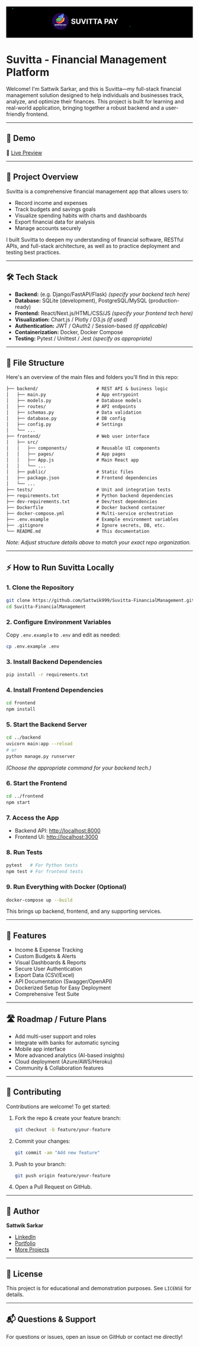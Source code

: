 ![Suvitta Banner](banner.png)

# Suvitta - Financial Management Platform

Welcome! I'm Sattwik Sarkar, and this is Suvitta—my full-stack financial management solution designed to help individuals and businesses track, analyze, and optimize their finances. This project is built for learning and real-world application, bringing together a robust backend and a user-friendly frontend.

---
## 🚀 Demo
🔗 [Live Preview](https://suvittafinance.netlify.app/landing)

---

## 🚀 Project Overview

Suvitta is a comprehensive financial management app that allows users to:

- Record income and expenses
- Track budgets and savings goals
- Visualize spending habits with charts and dashboards
- Export financial data for analysis
- Manage accounts securely

I built Suvitta to deepen my understanding of financial software, RESTful APIs, and full-stack architecture, as well as to practice deployment and testing best practices.

---

## 🛠️ Tech Stack

- **Backend:** (e.g. Django/FastAPI/Flask) *(specify your backend tech here)*
- **Database:** SQLite (development), PostgreSQL/MySQL (production-ready)
- **Frontend:** React/Next.js/HTML/CSS/JS *(specify your frontend tech here)*
- **Visualization:** Chart.js / Plotly / D3.js *(if used)*
- **Authentication:** JWT / OAuth2 / Session-based *(if applicable)*
- **Containerization:** Docker, Docker Compose
- **Testing:** Pytest / Unittest / Jest *(specify as appropriate)*

---

## 📁 File Structure

Here's an overview of the main files and folders you'll find in this repo:

```
├── backend/                      # REST API & business logic
│   ├── main.py                   # App entrypoint
│   ├── models.py                 # Database models
│   ├── routes/                   # API endpoints
│   ├── schemas.py                # Data validation
│   ├── database.py               # DB config
│   ├── config.py                 # Settings
│   └── ...
├── frontend/                     # Web user interface
│   ├── src/
│   │   ├── components/           # Reusable UI components
│   │   ├── pages/                # App pages
│   │   ├── App.js                # Main React app
│   │   └── ...
│   ├── public/                   # Static files
│   ├── package.json              # Frontend dependencies
│   └── ...
├── tests/                        # Unit and integration tests
├── requirements.txt              # Python backend dependencies
├── dev-requirements.txt          # Dev/test dependencies
├── Dockerfile                    # Docker backend container
├── docker-compose.yml            # Multi-service orchestration
├── .env.example                  # Example environment variables
├── .gitignore                    # Ignore secrets, DB, etc.
└── README.md                     # This documentation
```

*Note: Adjust structure details above to match your exact repo organization.*

---

## ⚡ How to Run Suvitta Locally

### 1. Clone the Repository

```bash
git clone https://github.com/Sattwik999/Suvitta-FinancialManagement.git
cd Suvitta-FinancialManagement
```

### 2. Configure Environment Variables

Copy `.env.example` to `.env` and edit as needed:

```bash
cp .env.example .env
```

### 3. Install Backend Dependencies

```bash
pip install -r requirements.txt
```

### 4. Install Frontend Dependencies

```bash
cd frontend
npm install
```

### 5. Start the Backend Server

```bash
cd ../backend
uvicorn main:app --reload
# or
python manage.py runserver
```
*(Choose the appropriate command for your backend tech.)*

### 6. Start the Frontend

```bash
cd ../frontend
npm start
```

### 7. Access the App

- Backend API: [http://localhost:8000](http://localhost:8000)
- Frontend UI: [http://localhost:3000](http://localhost:3000)

### 8. Run Tests

```bash
pytest   # For Python tests
npm test # For frontend tests
```

### 9. Run Everything with Docker (Optional)

```bash
docker-compose up --build
```
This brings up backend, frontend, and any supporting services.

---

## 🌟 Features

- Income & Expense Tracking
- Custom Budgets & Alerts
- Visual Dashboards & Reports
- Secure User Authentication
- Export Data (CSV/Excel)
- API Documentation (Swagger/OpenAPI)
- Dockerized Setup for Easy Deployment
- Comprehensive Test Suite

---

## 🛣️ Roadmap / Future Plans

- Add multi-user support and roles
- Integrate with banks for automatic syncing
- Mobile app interface
- More advanced analytics (AI-based insights)
- Cloud deployment (Azure/AWS/Heroku)
- Community & Collaboration features

---

## 🤝 Contributing

Contributions are welcome! To get started:

1. Fork the repo & create your feature branch:
    ```bash
    git checkout -b feature/your-feature
    ```
2. Commit your changes:
    ```bash
    git commit -am "Add new feature"
    ```
3. Push to your branch:
    ```bash
    git push origin feature/your-feature
    ```
4. Open a Pull Request on GitHub.

---

## 👤 Author

**Sattwik Sarkar**

- [LinkedIn](https://www.linkedin.com/in/sattwik-sarkar999)
- [Portfolio](http://www.sattwiksarkar.me/)
- [More Projects](https://github.com/Sattwik999)

---

## 📄 License

This project is for educational and demonstration purposes. See `LICENSE` for details.

---

## 📬 Questions & Support

For questions or issues, open an issue on GitHub or contact me directly!
